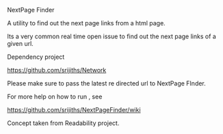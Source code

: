 NextPage Finder

A utility to find out the next page links from a html page.

Its a very common real time open issue to find out the next page links of a given url. 

Dependency project

https://github.com/srijiths/Network

Please make sure to pass the latest re directed url to NextPage FInder.

For more help on how to run , see

https://github.com/srijiths/NextPageFinder/wiki

Concept taken from Readability project.
